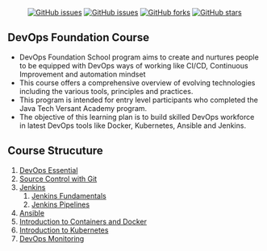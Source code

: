 <div align="center">

[![GitHub issues](https://img.shields.io/github/contributors/piyushgoell/DevOps)](https://github.com/piyushgoell/DevOps)
[![GitHub issues](https://img.shields.io/github/issues/piyushgoell/DevOps)](https://github.com/piyushgoell/DevOps/issues)
[![GitHub forks](https://img.shields.io/github/forks/piyushgoell/DevOps)](https://github.com/piyushgoell/DevOps/network)
[![GitHub stars](https://img.shields.io/github/stars/piyushgoell/DevOps)](https://github.com/piyushgoell/DevOps/stargazers)

</div>

## **DevOps Foundation Course**
- DevOps Foundation School program aims to create and nurtures people to be equipped with DevOps ways of working like CI/CD, Continuous Improvement and automation mindset
- This course offers a comprehensive overview of evolving technologies including the various tools, principles and practices.
- This program is intended for entry level participants who completed the Java Tech Versant Academy program.
- The objective of this learning plan is to build skilled DevOps workforce in latest DevOps tools like Docker, Kubernetes, Ansible and Jenkins.

## **Course Strucuture**
1. [DevOps Essential](/1.%20DevOps%20Essentials)
2. [Source Control with Git](/2.%20Source%20Control%20with%20Git)
3. [Jenkins](3.%20Jenkins)
   1. [Jenkins Fundamentals](/3.%20Jenkins/3.1%20Jenkins%20Fundamentals)
   2. [Jenkins Pipelines](/3.%20Jenkins/3.2%20Jenkins%20Pipelines)
4. [Ansible](/4.%20Ansible)
5. [Introduction to Containers and Docker](/5.%20Introduction%20to%20Containers%20and%20Docker)
6. [Introduction to Kubernetes](/6.%20Introduction%20to%20Kubernetes)
7. [DevOps Monitoring](/7.%20DevOps%20Monitoring)

[](/1.%20DevOps%20Essentials/images/E233688C291A.jpg)
[](/2.%20Source%20Control%20with%20Git/images/366F4F5ECE91.jpg)
[](/3.%20Jenkins/3.1%20Jenkins%20Fundamentals/images/FD96C2E002C5.jpg)
[](/3.%20Jenkins/3.2%20Jenkins%20Pipelines/images/D1051973FF05.jpg)
[](/4.%20Ansible/images/E1CFBA4FFA2D.jpg)
[](/5.%20Introduction%20to%20Containers%20and%20Docker/images/437D30E12A39.jpg)
[](/6.%20Introduction%20to%20Kubernetes/images/D1D782832FF8.jpg)
[](/7.%20DevOps%20Monitoring/images/0EA175921D68.jpg)

